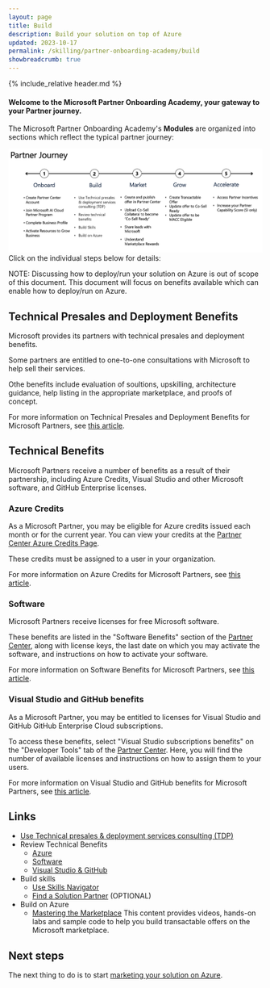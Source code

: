 ```yaml
---
layout: page
title: Build
description: Build your solution on top of Azure
updated: 2023-10-17
permalink: /skilling/partner-onboarding-academy/build
showbreadcrumb: true
---
```

{% include_relative header.md %}

#### Welcome to the Microsoft Partner Onboarding Academy, your gateway to your Partner journey. 

The Microsoft Partner Onboarding Academy's **Modules** are organized into sections which reflect the typical partner journey:

![](../../../assets/partner-onboarding/partner-journey.png)
Click on the individual steps below for details:

NOTE:  Discussing how to deploy/run your solution on Azure is out of scope of this document.  This document will focus on benefits available which can enable how to deploy/run on Azure.

## Technical Presales and Deployment Benefits

Microsoft provides its partners with technical presales and deployment benefits.

Some partners are entitled to one-to-one consultations with Microsoft to help sell their services.

Othe benefits include evaluation of soultions, upskilling, architecture guidance, help listing in the appropriate marketplace, and proofs of concept.

For more information on Technical Presales and Deployment Benefits for Microsoft Partners, see [this article](https://learn.microsoft.com/en-us/partner-center/technical-benefits).

## Technical Benefits

Microsoft Partners receive a number of benefits as a result of their partnership, including Azure Credits, Visual Studio and other Microsoft software, and GitHub Enterprise licenses.

### Azure Credits

As a Microsoft Partner, you may be eligible for Azure credits issued each month or for the current year. You can view your credits at the [Partner Center Azure Credits Page](https://partner.microsoft.com/dashboard/v2/benefits/azure).

These credits must be assigned to a user in your organization.

For more information on Azure Credits for Microsoft Partners, see [this article](https://learn.microsoft.com/en-us/partner-center/mpn-benefits-azure-cloud).

### Software

Microsoft Partners receive licenses for free Microsoft software.

These benefits are listed in the "Software Benefits" section of the [Partner Center](https://partner.microsoft.com/dashboard/home), along with license keys, the last date on which you may activate the software, and instructions on how to activate your software.

For more information on Software Benefits for Microsoft Partners, see [this article](
https://learn.microsoft.com/en-us/partner-center/mpn-benefits-software).

### Visual Studio and GitHub benefits

As a Microsoft Partner, you may be entitled to licenses for Visual Studio and GitHub GitHub Enterprise Cloud subscriptions.

To access these benefits, select "Visual Studio subscriptions benefits" on the "Developer Tools" tab of the [Partner Center](https://partner.microsoft.com/dashboard/home). Here, you will find the number of available licenses and instructions on how to assign them to your users.

For more information on Visual Studio and GitHub benefits for Microsoft Partners, see [this article](https://learn.microsoft.com/en-us/partner-center/mpn-benefits-visual-studio).

## Links

- [Use Technical presales & deployment services consulting (TDP)](https://learn.microsoft.com/en-us/partner-center/technical-benefits)
- Review Technical Benefits
  - [Azure](https://learn.microsoft.com/en-us/partner-center/mpn-benefits-azure-cloud)
  - [Software](https://learn.microsoft.com/en-us/partner-center/mpn-benefits-software)
  - [Visual Studio & GitHub](https://learn.microsoft.com/en-us/partner-center/mpn-benefits-visual-studio)
- Build skills
  - [Use Skills Navigator](https://learn.microsoft.com/en-us/collections/mjdcwo2gzmz43)
  - [Find a Solution Partner](https://partner.microsoft.com/en-rs/partnership/solutions-partner) (OPTIONAL)
- Build on Azure
  - [Mastering the Marketplace](https://microsoft.github.io/Mastering-the-Marketplace/) This content provides videos, hands-on labs and sample code to help you build transactable offers on the Microsoft marketplace.

## Next steps

The next thing to do is to start [marketing your solution on Azure](/PartnerResources/skilling/partner-onboarding-academy/market).
